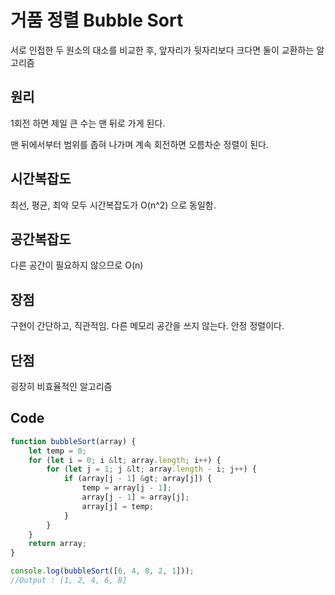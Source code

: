 # 거품 정렬 Bubble Sort
서로 인접한 두 원소의 대소를 비교한 후, 앞자리가 뒷자리보다 크다면 둘이 교환하는 알고리즘

## 원리
1회전 하면 제일 큰 수는 맨 뒤로 가게 된다.

맨 뒤에서부터 범위를 좁혀 나가며 계속 회전하면 오름차순 정렬이 된다.

## 시간복잡도
최선, 평균, 최악 모두 시간복잡도가 O(n^2) 으로 동일함.

## 공간복잡도
다른 공간이 필요하지 않으므로 O(n)

## 장점
구현이 간단하고,  직관적임.
다른 메모리 공간을 쓰지 않는다.
안정 정렬이다.

## 단점
굉장히 비효율적인 알고리즘

## Code
```js
function bubbleSort(array) {
    let temp = 0;
    for (let i = 0; i &lt; array.length; i++) {
        for (let j = 1; j &lt; array.length - i; j++) {
            if (array[j - 1] &gt; array[j]) {
                temp = array[j - 1];
                array[j - 1] = array[j];
                array[j] = temp;
            }
        }
    }
    return array;
}

console.log(bubbleSort([6, 4, 8, 2, 1]));
//Output : [1, 2, 4, 6, 8]
```